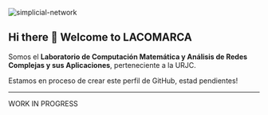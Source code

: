 ![simplicial-network](https://user-images.githubusercontent.com/114226506/192534924-5cfb6783-1b21-4045-ae24-614ffd0f1b4e.jpg)


## Hi there 👋 Welcome to LACOMARCA

Somos el **Laboratorio de Computación Matemática y Análisis de Redes Complejas y sus Aplicaciones**, perteneciente a la URJC. 

Estamos en proceso de crear este perfil de GitHub, estad pendientes!

---

WORK IN PROGRESS

